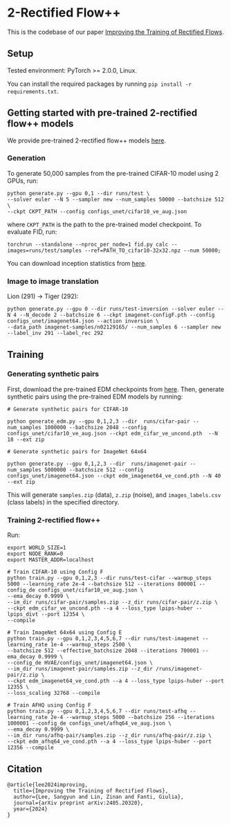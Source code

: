 # 2-Rectified Flow++

This is the codebase of our paper [Improving the Training of Rectified Flows](https://arxiv.org/abs/2405.20320).

## Setup
Tested environment: PyTorch >= 2.0.0, Linux.

You can install the required packages by running `pip install -r requirements.txt`.

## Getting started with pre-trained 2-rectified flow++ models
We provide pre-trained 2-rectified flow++ models [here](https://drive.google.com/open?id=13cgGNkpOacb4HxlUM75ylcFOHFa0t2d1&usp=drive_fs).

### Generation
To generate 50,000 samples from the pre-trained CIFAR-10 model using 2 GPUs, run:
```
python generate.py --gpu 0,1 --dir runs/test \
--solver euler --N 5 --sampler new --num_samples 50000 --batchsize 512 \
--ckpt CKPT_PATH --config configs_unet/cifar10_ve_aug.json
```
where `CKPT_PATH` is the path to the pre-trained model checkpoint. To evaluate FID, run:
```
torchrun --standalone --nproc_per_node=1 fid.py calc --images=runs/test/samples --ref=PATH_TO_cifar10-32x32.npz --num 50000;
```

You can download inception statistics from [here](https://drive.google.com/drive/u/2/folders/1MCEAn0VdeD-lMu1Cdkm9z7q-CdzH1JDc).

### Image to image translation
Lion (291) -> Tiger (292):
```
python generate.py --gpu 0 --dir runs/test-inversion --solver euler --N 4 --N_decode 2 --batchsize 6 --ckpt imagenet-configF.pth --config configs_unet/imagenet64.json --action inversion \
--data_path imagenet-samples/n02129165/ --num_samples 6 --sampler new --label_inv 291 --label_rec 292
```

## Training

### Generating synthetic pairs
First, download the pre-trained EDM checkpoints from [here](https://drive.google.com/open?id=18dWE-LiodXdCG0RDNegySzRnyRdcwamW&usp=drive_fs).
Then, generate synthetic pairs using the pre-trained EDM models by running:
```
# Generate synthetic pairs for CIFAR-10

python generate_edm.py --gpu 0,1,2,3 --dir  runs/cifar-pair --num_samples 1000000 --batchsize 2048 --config configs_unet/cifar10_ve_aug.json --ckpt edm_cifar_ve_uncond.pth  --N 18 --ext zip

# Generate synthetic pairs for ImageNet 64x64

python generate.py --gpu 0,1,2,3 --dir  runs/imagenet-pair --num_samples 5000000 --batchsize 512 --config configs_unet/imagenet64.json --ckpt edm_imagenet64_ve_cond.pth --N 40 --ext zip
```

This will generate `samples.zip` (data), `z.zip` (noise), and `images_labels.csv` (class labels) in the specified directory.

### Training 2-rectified flow++
Run:
```
export WORLD_SIZE=1
export NODE_RANK=0
export MASTER_ADDR=localhost

# Train CIFAR-10 using Config F
python train.py --gpu 0,1,2,3 --dir runs/test-cifar --warmup_steps 5000 --learning_rate 2e-4 --batchsize 512 --iterations 800001 --config_de configs_unet/cifar10_ve_aug.json \
--ema_decay 0.9999 \
--im_dir runs/cifar-pair/samples.zip --z_dir runs/cifar-pair/z.zip \
--ckpt edm_cifar_ve_uncond.pth --a 4 --loss_type lpips-huber --lpips_divt --port 12354 \
--compile

# Train ImageNet 64x64 using Config E
python train.py --gpu 0,1,2,3,4,5,6,7 --dir runs/test-imagenet --learning_rate 1e-4 --warmup_steps 2500 \
--batchsize 512 --effective_batchsize 2048 --iterations 700001 --ema_decay 0.9999 \
--config_de HVAE/configs_unet/imagenet64.json \
--im_dir runs/imagenet-pair/samples.zip --z_dir /runs/imagenet-pair/z.zip \
--ckpt edm_imagenet64_ve_cond.pth --a 4 --loss_type lpips-huber --port 12355 \
--loss_scaling 32768 --compile

# Train AFHQ using Config F
python train.py --gpu 0,1,2,3,4,5,6,7 --dir runs/test-afhq --learning_rate 2e-4 --warmup_steps 5000 --batchsize 256 --iterations 1000001 --config_de configs_unet/afhq64_ve_aug.json \
--ema_decay 0.9999 \
--im_dir runs/afhq-pair/samples.zip --z_dir runs/afhq-pair/z.zip \
--ckpt edm_afhq64_ve_cond.pth --a 4 --loss_type lpips-huber --port 12356 --compile

```

## Citation
```
@article{lee2024improving,
  title={Improving the Training of Rectified Flows},
  author={Lee, Sangyun and Lin, Zinan and Fanti, Giulia},
  journal={arXiv preprint arXiv:2405.20320},
  year={2024}
}
```
